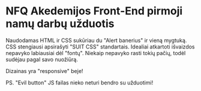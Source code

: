 # NFQ Akedemijos Front-End pirmoji namų darbų užduotis

Naudodamas HTML ir CSS sukūriau du "Alert banerius" ir vieną mygtuką. CSS stengiausi apsirašyti "SUIT CSS" standartais. 
Idealiai atkartoti išvaizdos nepavyko labiausiai dėl "fontų". Niekaip nepavyko rasti tokių pačių, todėl sudėjau pagal savo nuožiūrą.

Dizainas yra "responsive" beje!


PS. "Evil button" JS failas nieko neturi bendro su užduotimi!
